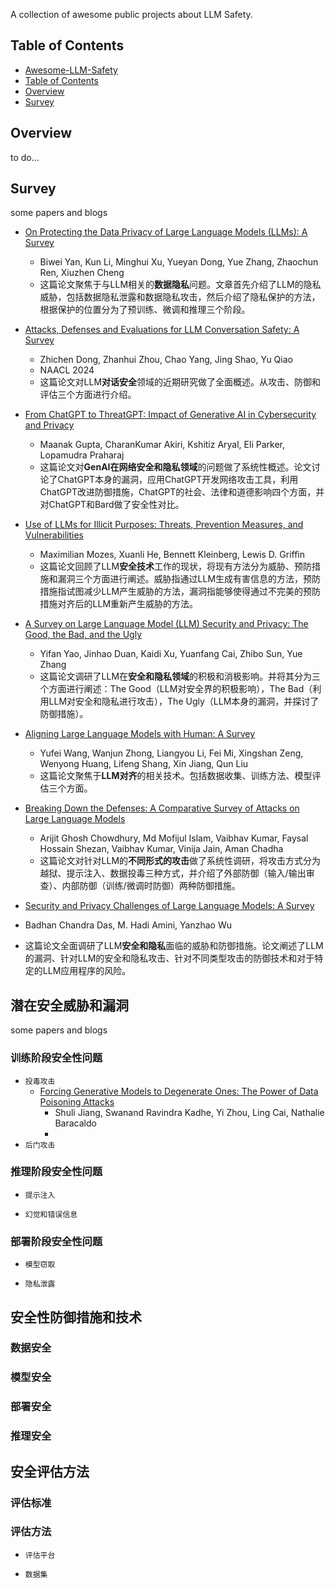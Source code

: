 A collection of awesome public projects about LLM Safety.

## Table of Contents
  - [Awesome-LLM-Safety](#awesome-llm-safety)
  - [Table of Contents](#table-of-contents)
  - [Overview](#overview)
  - [Survey](#survey)

## Overview

to do...

## Survey

some papers and blogs

- [On Protecting the Data Privacy of Large Language Models (LLMs): A Survey](https://arxiv.org/pdf/2403.05156)
  - Biwei Yan, Kun Li, Minghui Xu, Yueyan Dong, Yue Zhang, Zhaochun Ren, Xiuzhen Cheng
  - 这篇论文聚焦于与LLM相关的**数据隐私**问题。文章首先介绍了LLM的隐私威胁，包括数据隐私泄露和数据隐私攻击，然后介绍了隐私保护的方法，根据保护的位置分为了预训练、微调和推理三个阶段。
 
- [Attacks, Defenses and Evaluations for LLM Conversation Safety: A Survey](http://arxiv.org/abs/2402.09283)
  - Zhichen Dong, Zhanhui Zhou, Chao Yang, Jing Shao, Yu Qiao
  - NAACL 2024
  - 这篇论文对LLM**对话安全**领域的近期研究做了全面概述。从攻击、防御和评估三个方面进行介绍。

- [From ChatGPT to ThreatGPT: Impact of Generative AI in Cybersecurity and Privacy](http://arxiv.org/abs/2307.00691)
  - Maanak Gupta, CharanKumar Akiri, Kshitiz Aryal, Eli Parker, Lopamudra Praharaj
  - 这篇论文对**GenAI在网络安全和隐私领域**的问题做了系统性概述。论文讨论了ChatGPT本身的漏洞，应用ChatGPT开发网络攻击工具，利用ChatGPT改进防御措施，ChatGPT的社会、法律和道德影响四个方面，并对ChatGPT和Bard做了安全性对比。
 
- [Use of LLMs for Illicit Purposes: Threats, Prevention Measures, and Vulnerabilities](http://arxiv.org/abs/2308.12833)
  - Maximilian Mozes, Xuanli He, Bennett Kleinberg, Lewis D. Griffin
  - 这篇论文回顾了LLM**安全技术**工作的现状，将现有方法分为威胁、预防措施和漏洞三个方面进行阐述。威胁指通过LLM生成有害信息的方法，预防措施指试图减少LLM产生威胁的方法，漏洞指能够使得通过不完美的预防措施对齐后的LLM重新产生威胁的方法。
 
- [A Survey on Large Language Model (LLM) Security and Privacy: The Good, the Bad, and the Ugly](https://arxiv.org/abs/2312.02003)
  - Yifan Yao, Jinhao Duan, Kaidi Xu, Yuanfang Cai, Zhibo Sun, Yue Zhang
  - 这篇论文调研了LLM在**安全和隐私领域**的积极和消极影响。并将其分为三个方面进行阐述：The Good（LLM对安全界的积极影响），The Bad（利用LLM对安全和隐私进行攻击），The Ugly（LLM本身的漏洞，并探讨了防御措施）。

- [Aligning Large Language Models with Human: A Survey](http://arxiv.org/abs/2307.12966)
  - Yufei Wang, Wanjun Zhong, Liangyou Li, Fei Mi, Xingshan Zeng, Wenyong Huang, Lifeng Shang, Xin Jiang, Qun Liu
  - 这篇论文聚焦于**LLM对齐**的相关技术。包括数据收集、训练方法、模型评估三个方面。

- [Breaking Down the Defenses: A Comparative Survey of Attacks on Large Language Models](http://arxiv.org/abs/2403.04786)
  - Arijit Ghosh Chowdhury, Md Mofijul Islam, Vaibhav Kumar, Faysal Hossain Shezan, Vaibhav Kumar, Vinija Jain, Aman Chadha
  - 这篇论文对针对LLM的**不同形式的攻击**做了系统性调研，将攻击方式分为越狱、提示注入、数据投毒三种方式，并介绍了外部防御（输入/输出审查）、内部防御（训练/微调时防御）两种防御措施。

- [Security and Privacy Challenges of Large Language Models: A Survey](http://arxiv.org/abs/2402.00888)
- Badhan Chandra Das, M. Hadi Amini, Yanzhao Wu
- 这篇论文全面调研了LLM**安全和隐私**面临的威胁和防御措施。论文阐述了LLM的漏洞、针对LLM的安全和隐私攻击、针对不同类型攻击的防御技术和对于特定的LLM应用程序的风险。

## 潜在安全威胁和漏洞

some papers and blogs

### 训练阶段安全性问题

+ `投毒攻击`
  - [Forcing Generative Models to Degenerate Ones: The Power of Data Poisoning Attacks](https://arxiv.org/abs/2312.04748)
    - Shuli Jiang, Swanand Ravindra Kadhe, Yi Zhou, Ling Cai, Nathalie Baracaldo
    - 
+ `后门攻击`

### 推理阶段安全性问题

+ `提示注入`

+ `幻觉和错误信息`

### 部署阶段安全性问题

+ `模型窃取`

+ `隐私泄露`

## 安全性防御措施和技术

### 数据安全

### 模型安全

### 部署安全

### 推理安全

## 安全评估方法

### 评估标准

### 评估方法

+ `评估平台`

+ `数据集`
